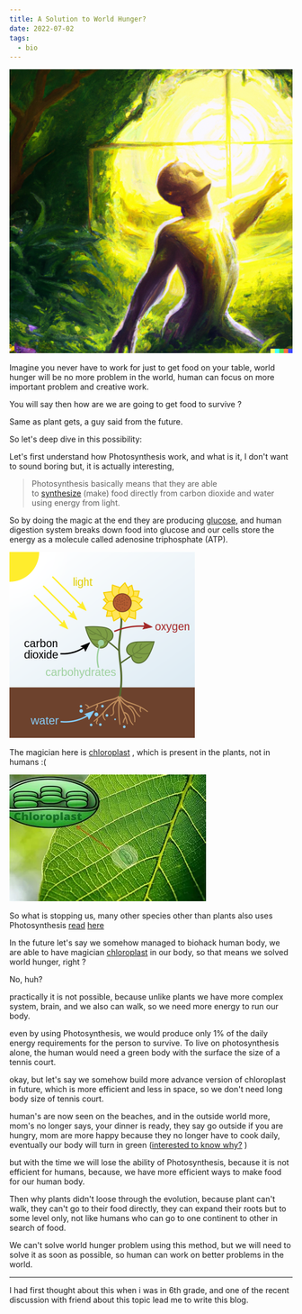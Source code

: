 ```yaml
---
title: A Solution to World Hunger?
date: 2022-07-02
tags:
  - bio
---
```

![bg](/images/blog/HumanPhotosynthesis/bg.png)

Imagine you never have to work for just to get food on your table, world hunger  will be no more problem in the world, human can focus on more important problem and creative work.

You will say then how are we are going to get food to survive ?

Same as plant gets, a guy said from the future.

So let's deep dive in this possibility:

Let's first understand how Photosynthesis work, and what is it, I don't want to sound boring but, it is actually interesting, 
>Photosynthesis basically means that they are able to [synthesize](https://en.wikipedia.org/wiki/Chemical_synthesis "Chemical synthesis") (make) food directly from carbon dioxide and water using energy from light. 

So by doing the magic at the end they are producing [glucose](https://en.wikipedia.org/wiki/Glucose), and human digestion system breaks down food into glucose and our cells store the energy as a molecule called adenosine triphosphate (ATP).



![image](/images/blog/HumanPhotosynthesis/Photosynthesis.png)

The magician here is [chloroplast](https://en.wikipedia.org/wiki/Chloroplast) , which is present in the plants, not in humans :(


![image](/images/blog/HumanPhotosynthesis/chloroplast.png)

So what is stopping us, many other species other than plants also uses Photosynthesis [read](https://phys.org/news/2011-01-physicists-outer-shell-hornet-harvest.html) [here](https://www.nature.com/articles/nature.2012.11214)

In the future let's say we somehow managed to biohack human body, we are able to have magician [chloroplast](https://en.wikipedia.org/wiki/Chloroplast) in our body, so that means we solved world hunger, right ?

No, huh?

practically it is not possible, because unlike plants we have more complex system, brain, and we also can walk, so we need more energy to run our body.

even by using Photosynthesis, we would produce only 1% of the daily energy requirements for the person to survive. To live on photosynthesis alone, the human would need a green body with the surface the size of a tennis court.

okay, but let's say we somehow build more advance version of chloroplast in future, which is more efficient and less in space, so we don't need long body size of tennis court.

human's are now seen on the beaches, and in the outside world more, mom's no longer says, your dinner is ready, they say go outside if you are hungry, mom are more happy because they no longer have to cook daily, eventually our body will turn in green ([interested to know why?](https://www.quantamagazine.org/why-are-plants-green-to-reduce-the-noise-in-photosynthesis-20200730/) )

but with the time we will lose the ability of Photosynthesis, because it is not efficient for humans, because, we have more efficient ways to make food for our human body.

Then why plants didn't loose through the evolution, because plant can't walk, they can't go to their food directly, they can expand their roots but to some level only, not like humans who can go to one continent to other in search of food.

We can't solve world hunger problem using this method, but we will need to solve it as soon as possible, so human can work on better problems in the world.

---
I had first thought about this when i was in 6th grade, and one of the recent discussion with friend about this topic lead me to write this blog.